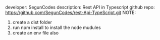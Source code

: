 developer: SegunCodes
description: Rest API in Typescript
github repo: https://github.com/SegunCodes/rest-Api-TypeScript.git
NOTE: 
1. create a dist folder
2. run npm install to install the node mudules
3. create an env file also
